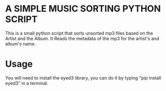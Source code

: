 # A SIMPLE MUSIC SORTING PYTHON SCRIPT

This is a small python script that sorts unsorted mp3 files based on the Artist and the Album.
It Reads the metadata of the mp3 for the artist's and album's name.
# Usage
You will need to install the eyed3 library, you can do it by typing "pip install eyed3" in a terminal.
